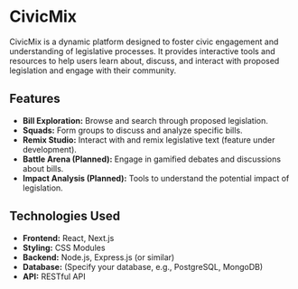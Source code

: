 
# CivicMix

CivicMix is a dynamic platform designed to foster civic engagement and understanding of legislative processes. It provides interactive tools and resources to help users learn about, discuss, and interact with proposed legislation and engage with their community.

## Features

* **Bill Exploration:** Browse and search through proposed legislation.
* **Squads:** Form groups to discuss and analyze specific bills.
* **Remix Studio:** Interact with and remix legislative text (feature under development).
* **Battle Arena (Planned):** Engage in gamified debates and discussions about bills.
* **Impact Analysis (Planned):** Tools to understand the potential impact of legislation.

## Technologies Used

* **Frontend:** React, Next.js
* **Styling:** CSS Modules
* **Backend:** Node.js, Express.js (or similar)
* **Database:** (Specify your database, e.g., PostgreSQL, MongoDB)
* **API:** RESTful API
